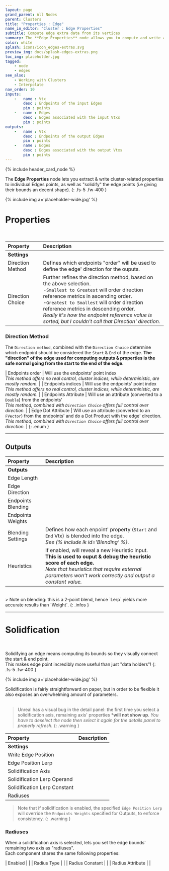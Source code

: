 ```yaml
---
layout: page
grand_parent: All Nodes
parent: Clusters
title: "Properties : Edge"
name_in_editor: "Cluster : Edge Properties"
subtitle: Compute edge extra data from its vertices
summary: The **Edge Properties** node allows you to compute and write additional cluster-related data for edges, as well as "solidify" their bounds, giving them a more defined shape. The direction of the edge, from start to end, is determined by the chosen direction method and is used to influence outputs.
color: white
splash: icons/icon_edges-extras.svg
preview_img: docs/splash-edges-extras.png
toc_img: placeholder.jpg
tagged: 
    - node
    - edges
see_also: 
    - Working with Clusters
    - Interpolate
nav_order: 10
inputs:
    -   name : Vtx
        desc : Endpoints of the input Edges
        pin : points
    -   name : Edges
        desc : Edges associated with the input Vtxs
        pin : points
outputs:
    -   name : Vtx
        desc : Endpoints of the output Edges
        pin : points
    -   name : Edges
        desc : Edges associated with the output Vtxs
        pin : points
---
```


{% include header_card_node %}

The **Edge Properties** node lets you extract & write cluster-related properties to individual Edges points, as well as "solidify" the edge points (i.e giving their bounds an decent shape).
{: .fs-5 .fw-400 } 

{% include img a='placeholder-wide.jpg' %}

# Properties
<br>

| Property       | Description          |
|:-------------|:------------------|
|**Settings**||
| Direction Method     |  Defines which endpoints "order" will be used to define the edge' direction for the ouputs. |
| Direction Choice | Further refines the direction method, based on the above selection.<br>-`Smallest to Greatest` will order direction reference metrics in ascending order.<br>-`Greatest to Smallest` will order direction reference metrics in descending order.<br>*Really it's how the endpoint reference value is sorted, but I couldn't call that Direction' direction.*|

### Direction Method

The `Direction method`, combined with the `Direction Choice` determine which endpoint should be considered the `Start` & `End` of the edge. **The "direction" of the edge used for computing outputs & properties is the safe normal going from the start to the end of the edge.**

| Endpoints order     | Will use the endpoints' point index<br>*This method offers no real control, cluster indices, while deterministic, are mostly random.* |
| Endpoints indices | Will use the endpoints' point index<br>*This method offers no real control, cluster indices, while deterministic, are mostly random.* |
| Endpoints Attribute | Will use an attribute (converted to a `Double`) from the endpoints'<br>*This method, combined with `Direction Choice` offers full control over direction.* |
| Edge Dot Attribute | Will use an attribute (converted to an `FVector`) from the endpoints' and do a Dot Product with the edge' direction.<br>*This method, combined with `Direction Choice` offers full control over direction.* |
{: .enum }

---
## Outputs

| Property       | Description          |
|:-------------|:------------------|
|**Outputs**||
| Edge Length     |  |
| Edge Direction |  |
| Endpoints Blending |  |
| Endpoints Weights |  |
| Blending Settings | Defines how each enpoint' property (`Start` and `End` Vtx) is blended into the edge.<br>*See {% include lk id='Blending' %}*. |
| Heuristics | If enabled, will reveal a new Heuristic input.<br>**This is used to ouput & debug the heuristic score of each edge.**<br>*Note that heuristics that require external parameters won't work correctly and output a constant value.*  |

<br>
> Note on blending: this is a 2-point blend, hence `Lerp` yields more accurate results than `Weight`.
{: .infos }


---
# Solidfication
<br>

Solidifying an edge means computing its bounds so they visually connect the start & end point.  
This makes edge point incredibly more useful than just "data holders"!
{: .fs-5 .fw-400 }

{% include img a='placeholder-wide.jpg' %}

Solidification is fairly straightforward on paper, but in order to be flexible it also exposes an overwhelming amount of parameters.  
<br>
> Unreal has a visual bug in the detail panel: the first time you select a solidification axis, remaining axis' properties ***will not show up**.
> *You have to deselect the node then select it again for the details panel to properly refresh.*
{: .warning }

| Property       | Description          |
|:-------------|:------------------|
|**Settings**||
| Write Edge Position          | |
| Edge Position Lerp          | |
| Solidification Axis          | |
| Solidification Lerp Operand          | |
| Solidification Lerp Constant          | |
| Radiuses          | |

> Note that if solidification is enabled, the specified `Edge Position Lerp` will override the `Endpoints Weights` specified for Outputs, to enforce consistency.
{: .warning }

### Radiuses

When a solidification axis is selected, lets you set the edge bounds' remaining two axis as "radiuses".  
Each component shares the same following properties:  


| Enabled    |  |
| Radius Type |  |
| Radius Constant |  |
| Radius Attribute |  |
